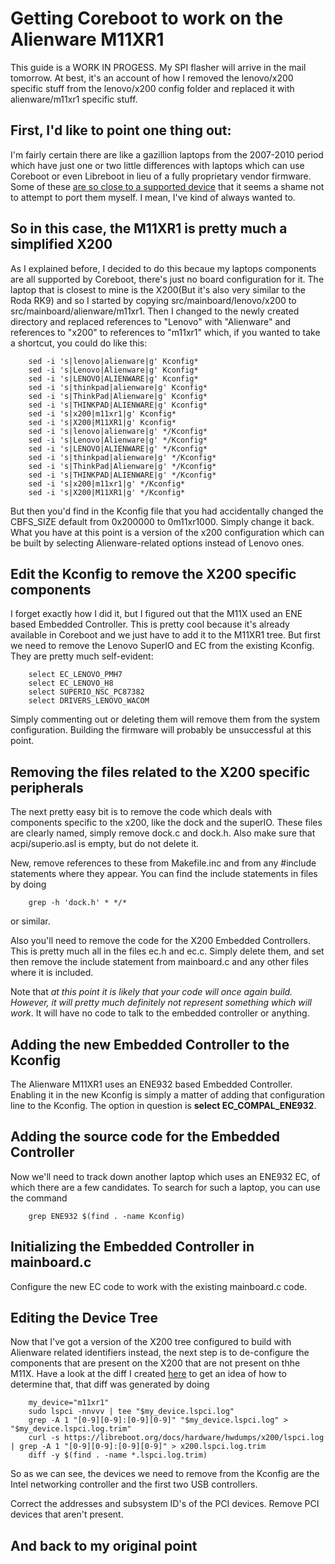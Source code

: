 Getting Coreboot to work on the Alienware M11XR1
================================================

This guide is a WORK IN PROGESS. My SPI flasher will arrive in the mail
tomorrow. At best, it's an account of how I removed the lenovo/x200 specific
stuff from the lenovo/x200 config folder and replaced it with alienware/m11xr1
specific stuff.

First, I'd like to point one thing out:
---------------------------------------

I'm fairly certain there are like a gazillion laptops from the 2007-2010 period
which have just one or two little differences with laptops which can use
Coreboot or even Libreboot in lieu of a fully proprietary vendor firmware. Some
of these [are so close to a supported device](https://www.coreboot.org/Developer_Manual#How_to_support_a_new_board)
that it seems a shame not to attempt to port them myself. I mean, I've kind of
always wanted to.

So in this case, the M11XR1 is pretty much a simplified X200
------------------------------------------------------------

As I explained before, I decided to do this becaue my laptops components are all
supported by Coreboot, there's just no board configuration for it. The laptop
that is closest to mine is the X200(But it's also very similar to the Roda RK9)
and so I started by copying src/mainboard/lenovo/x200 to
src/mainboard/alienware/m11xr1. Then I changed to the newly created directory
and replaced references to "Lenovo" with "Alienware" and references to "x200"
to references to "m11xr1" which, if you wanted to take a shortcut, you could do
like this:

        sed -i 's|lenovo|alienware|g' Kconfig*
        sed -i 's|Lenovo|Alienware|g' Kconfig*
        sed -i 's|LENOVO|ALIENWARE|g' Kconfig*
        sed -i 's|thinkpad|alienware|g' Kconfig*
        sed -i 's|ThinkPad|Alienware|g' Kconfig*
        sed -i 's|THINKPAD|ALIENWARE|g' Kconfig*
        sed -i 's|x200|m11xr1|g' Kconfig*
        sed -i 's|X200|M11XR1|g' Kconfig*
        sed -i 's|lenovo|alienware|g' */Kconfig*
        sed -i 's|Lenovo|Alienware|g' */Kconfig*
        sed -i 's|LENOVO|ALIENWARE|g' */Kconfig*
        sed -i 's|thinkpad|alienware|g' */Kconfig*
        sed -i 's|ThinkPad|Alienware|g' */Kconfig*
        sed -i 's|THINKPAD|ALIENWARE|g' */Kconfig*
        sed -i 's|x200|m11xr1|g' */Kconfig*
        sed -i 's|X200|M11XR1|g' */Kconfig*

But then you'd find in the Kconfig file that you had accidentally changed the
CBFS_SIZE default from 0x200000 to 0m11xr1000. Simply change it back. What you
have at this point is a version of the x200 configuration which can be built
by selecting Alienware-related options instead of Lenovo ones.

Edit the Kconfig to remove the X200 specific components
-------------------------------------------------------

I forget exactly how I did it, but I figured out that the M11X used an ENE based
Embedded Controller. This is pretty cool because it's already available in
Coreboot and we just have to add it to the M11XR1 tree. But first we need to
remove the Lenovo SuperIO and EC from the existing Kconfig. They are pretty
much self-evident:

        select EC_LENOVO_PMH7
        select EC_LENOVO_H8
        select SUPERIO_NSC_PC87382
        select DRIVERS_LENOVO_WACOM

Simply commenting out or deleting them will remove them from the system
configuration. Building the firmware will probably be unsuccessful at this
point.

Removing the files related to the X200 specific peripherals
-----------------------------------------------------------

The next pretty easy bit is to remove the code which deals with components
specific to the x200, like the dock and the superIO. These files are clearly
named, simply remove dock.c and dock.h. Also make sure that acpi/superio.asl is
empty, but do not delete it.

New, remove references to these from Makefile.inc and from any #include
statements where they appear. You can find the include statements in files by
doing

        grep -h 'dock.h' * */*

or similar.

Also you'll need to remove the code for the X200 Embedded Controllers. This is
pretty much all in the files ec.h and ec.c. Simply delete them, and set then
remove the include statement from mainboard.c and any other files where it is
included.

Note that *at this point it is likely that your code will once again build.*
*However, it will pretty much definitely not represent something which will*
*work*. It will have no code to talk to the embedded controller or anything.

Adding the new Embedded Controller to the Kconfig
-------------------------------------------------

The Alienware M11XR1 uses an ENE932 based Embedded Controller. Enabling it in
the new Kconfig is simply a matter of adding that configuration line to the
Kconfig. The option in question is **select EC_COMPAL_ENE932**.

Adding the source code for the Embedded Controller
--------------------------------------------------

Now we'll need to track down another laptop which uses an ENE932 EC, of which
there are a few candidates. To search for such a laptop, you can use the command

        grep ENE932 $(find . -name Kconfig)


Initializing the Embedded Controller in mainboard.c
---------------------------------------------------

Configure the new EC code to work with the existing mainboard.c code.

Editing the Device Tree
-----------------------

Now that I've got a version of the X200 tree configured to build with Alienware
related identifiers instead, the next step is to de-configure the components
that are present on the X200 that are not present on thhe M11X. Have a look at
the diff I created [here](https://github.com/eyedeekay/vendor/blob/master/docs/board-differences-overview.diff)
to get an idea of how to determine that, that diff was generated by doing

        my_device="m11xr1"
        sudo lspci -nnvvv | tee "$my_device.lspci.log"
        grep -A 1 "[0-9][0-9]:[0-9][0-9]" "$my_device.lspci.log" > "$my_device.lspci.log.trim"
        curl -s https://libreboot.org/docs/hardware/hwdumps/x200/lspci.log | grep -A 1 "[0-9][0-9]:[0-9][0-9]" > x200.lspci.log.trim
        diff -y $(find . -name *.lspci.log.trim)

So as we can see, the devices we need to remove from the Kconfig are the Intel
networking controller and the first two USB controllers.

Correct the addresses and subsystem ID's of the PCI devices. Remove PCI devices
that aren't present.

And back to my original point
-----------------------------
